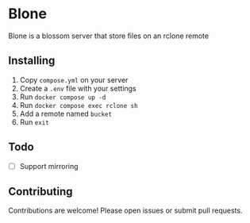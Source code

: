 # Blone

Blone is a blossom server that store files on an rclone remote

## Installing

1) Copy `compose.yml` on your server
2) Create a `.env` file with your settings
3) Run `docker compose up -d`
5) Run `docker compose exec rclone sh`
6) Add a remote named `bucket`
7) Run `exit`

## Todo

- [ ] Support mirroring

## Contributing

Contributions are welcome! Please open issues or submit pull requests.